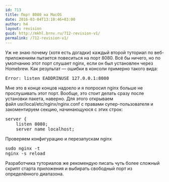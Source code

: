 ```yaml
---
id: 713
title: Порт 8080 на MacOS
date: 2016-03-04T13:10:46+03:00
author: h4
layout: revision
guid: http://mkhl.brnv.ru/712-revision-v1/
permalink: /712-revision-v1/
---
```

Уж не знаю почему (хотя есть догадки) каждый второй туториал по веб-приложениям пытается повеситься на порт 8080. Всё бы ничего, но по умолчанию этот порт слушает nginx, если он был установлен через Homebrew. Как результат — ошибки в консоли примерно такого вида:

<pre>Error: listen EADDRINUSE 127.0.0.1:8080</pre>

Мне это в конце концов надоело и я попросил nginx больше не прослушивать этот порт. Вообще, это стоит делать сразу после установки пакета, наверно. Для этого открываем файл usr/local/etc/nginx/nginx.conf с правами супер-пользователя и закоментируем секцию, начинающуюся с этих строк:

<pre>server {
    listen 8080;
    server_name localhost;</pre>

Проверяем конфигурацию и перезапускам nginx

<pre>sudo nginx -t
nginx -s reload</pre>

Разработчика туториалов же рекомендую писать чуть более сложный скрипт старта приложения и выбирать свободный порт из определённого диапазона.